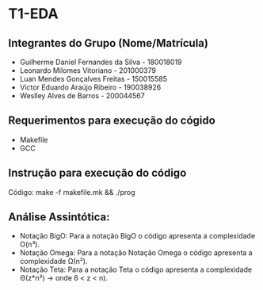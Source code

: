 # T1-EDA

## Integrantes do Grupo (Nome/Matrícula)

- Guilherme Daniel Fernandes da Silva - 180018019
- Leonardo Milomes Vitoriano - 201000379
- Luan Mendes Gonçalves Freitas - 150015585
- Victor Eduardo Araújo Ribeiro - 190038926
- Weslley Alves de Barros - 200044567

## Requerimentos para execução do cógido
- Makefile
- GCC
## Instrução para execução do código
Código: make -f makefile.mk && ./prog

## Análise Assintótica:
- Notação BigO: Para a notação BigO o código apresenta a complexidade O(n³).          
- Notação Omega: Para a notação Notação Omega o código apresenta a complexidade Ω(n²).
- Notação Teta: Para a notação Teta o código apresenta a complexidade Θ(z*n²) -> onde 6 < z < n).  
